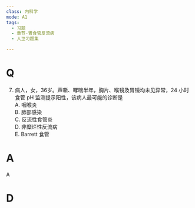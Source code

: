 ```yaml
---
class: 内科学
mode: A1
tags:
  - 习题
  - 章节-胃食管反流病
  - 人卫习题集

---
```


# Q

7. 病人，女，36岁。声嘶、哮喘半年，胸片、喉镜及胃镜均未见异常，24 小时食管 pH 监测提示阳性，该病人最可能的诊断是  
A. 咽喉炎  
B. 肺部感染  
C. 反流性食管炎  
D. 非糜烂性反流病  
E. Barrett 食管  
# A
A
# D
